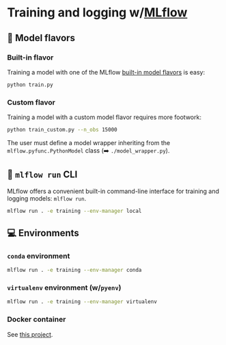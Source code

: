 # Training and logging w/[MLflow](https://mlflow.org/)

## :candy: Model flavors

### Built-in flavor

Training a model with one of the MLflow [built-in model flavors](https://mlflow.org/docs/latest/models.html#built-in-model-flavors) is easy:

```bash
python train.py
```

### Custom flavor

Training a model with a custom model flavor requires more footwork:

```bash
python train_custom.py --n_obs 15000
```

The user must define a model wrapper inheriting from the `mlflow.pyfunc.PythonModel` class (:arrow_right: ``./model_wrapper.py``).

## :shell: `mlflow run` CLI

MLflow offers a convenient built-in command-line interface for training and logging models: `mlflow run`. 

```bash
mlflow run . -e training --env-manager local
```

## :computer: Environments

### `conda` environment

```bash
mlflow run . -e training --env-manager conda
```

### `virtualenv` environment (w/`pyenv`)

```bash
mlflow run . -e training --env-manager virtualenv
```

### Docker container

See [this project](https://github.com/smaakage85/mlflowdocker).










